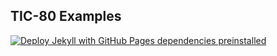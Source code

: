 ## TIC-80 Examples

[![Deploy Jekyll with GitHub Pages dependencies preinstalled](https://github.com/cxong/tic-80-examples/actions/workflows/jekyll-gh-pages.yml/badge.svg)](https://github.com/cxong/tic-80-examples/actions/workflows/jekyll-gh-pages.yml)
